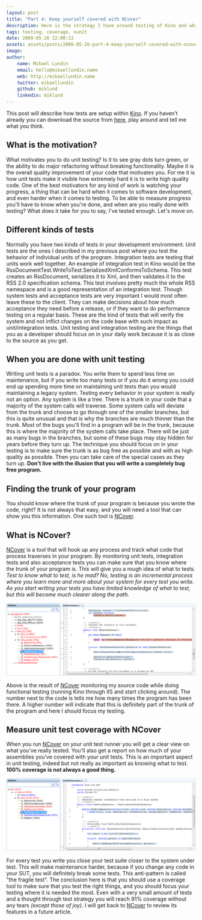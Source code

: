 ```yaml
---
layout: post
title: "Part 4: Keep yourself covered with NCover"
description: Here is the strategy I have around testing of Kino and what kind of coverage I hope to achieve.
tags: testing, coverage, nunit
date: 2009-05-26 22:00:13
assets: assets/posts/2009-05-26-part-4-keep-yourself-covered-with-ncover
image: 
author: 
    name: Mikael Lundin
    email: hello@mikaellundin.name 
    web: http://mikaellundin.name
    twitter: mikaellundin
    github: miklund
    linkedin: miklund                    
---
```


This post will describe how tests are setup within [Kino](/2009/05/23/kino-everything-to-rss.html). If you haven’t already you can download the source from [here](/kino/), play around and tell me what you think.

## What is the motivation?

What motivates you to do unit testing? Is it to see gray dots turn green, or the ability to do major refactoring without breaking functionality. Maybe it is the overall quality improvement of your code that motivates you. For me it is how unit tests make it visible how extremely hard it is to write high quality code.  One of the best motivators for any kind of work is watching your progress, a thing that can be hard when it comes to software development, and even harder when it comes to testing. To be able to measure progress you'll have to know when you're done, and when are you really done with testing? What does it take for you to say, I've tested enough. Let's move on.

## Different kinds of tests

Normally you have two kinds of tests in your development environment. Unit tests are the ones I described in my previous post where you test the behavior of individual units of the program. Integration tests are testing that units work well together. An example of integration test in Kino would be the RssDocumentTest.WriteToTest.SerializedXmlConformsToSchema. This test creates an RssDocument, serializes it to Xml, and then validates it to the RSS 2.0 specification schema. This test involves pretty much the whole RSS namespace and is a good representation of an integration test.  Though system tests and acceptance tests are very important I would most often leave these to the client. They can make decisions about how much acceptance they need before a release, or if they want to do performance testing on a regular basis. These are the kind of tests that will verify the system and not inflict changes on the code base with such impact as unit/integration tests.  Unit testing and integration testing are the things that you as a developer should focus on in your daily work because it is as close to the source as you get.

## When you are done with unit testing

Writing unit tests is a paradox. You write them to spend less time on maintenance, but if you write too many tests or if you do it wrong you could end up spending more time on maintaining unit tests than you would maintaining a legacy system. Testing every behavior in your system is really not an option.  Any system is like a tree. There is a trunk in your code that a majority of the system calls will traverse. Some system calls will deviate from the trunk and choose to go through one of the smaller branches, but this is quite unusual and that is why the branches are much thinner than the trunk.  Most of the bugs you'll find in a program will be in the trunk, because this is where the majority of the system calls take place. There will be just as many bugs in the branches, but some of these bugs may stay hidden for years before they turn up. The technique you should focus on in your testing is to make sure the trunk is as bug free as possible and with as high quality as possible. Then you can take care of the special cases as they turn up. **Don't live with the illusion that you will write a completely bug free program.**

## Finding the trunk of your program

You should know where the trunk of your program is because you wrote the code, right? It is not always that easy, and you will need a tool that can show you this information. One such tool is [NCover](http://www.ncover.com).

## What is NCover?

[NCover](http://www.ncover.com) is a tool that will hook up any process and track what code that process traverses in your program. By monitoring unit tests, integration tests and also acceptance tests you can make sure that you know where the trunk of your program is. This will give you a rough idea of what to tests. _Test to know what to test, is he mad? No, testing is an incremental process where you learn more and more about your system for every test you write. As you start writing your tests you have limited knowledge of what to test, but this will become much clearer along the path._

![Kino Coverage through IIS with NCover](/assets/posts/2009-05-27-part-4-keep-yourself-covered-with-ncover/kino_coverage_iis.png)

Above is the result of [NCover](http://www.ncover.com) monitoring my source code while doing functional testing (running Kino through IIS and start clicking around). The number next to the code is tells me how many times the program has been there. A higher number will indicate that this is definitely part of the trunk of the program and here I should focus my testing.

## Measure unit test coverage with NCover

When you run [NCover](http://www.ncover.com) on your unit test runner you will get a clear view on what you've really tested. You'll also get a report on how much of your assemblies you've covered with your unit tests. This is an important aspect in unit testing, indeed but not really as important as knowing what to test. **100% coverage is not always a good thing.**

![Kino coverage of unit tests with NCover](/assets/posts/2009-05-27-part-4-keep-yourself-covered-with-ncover/kino_coverage_unit_tests.png)

For every test you write you close your test suite closer to the system under test. This will make maintenance harder, because if you change any code in your SUT, you will definitely break some tests. This anti-pattern is called "the fragile test".  The conclusion here is that you should use a coverage tool to make sure that you test the right things, and you should focus your testing where it is needed the most. Even with a very small amount of tests and a thought through test strategy you will reach 91% coverage without any tears _(except those of joy)_.  I will get back to [NCover](http://www.ncover.com) to review its features in a future article.
